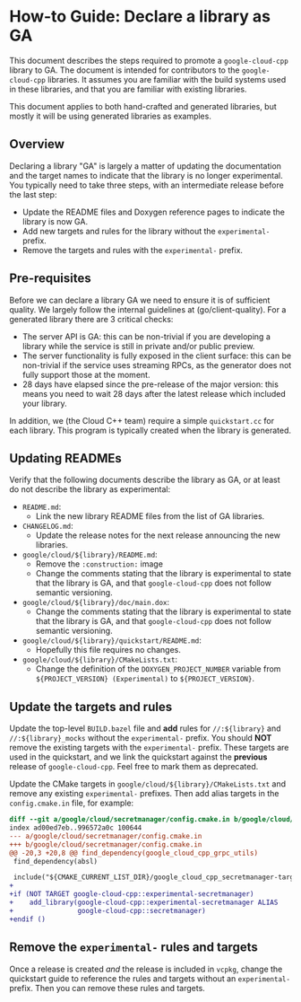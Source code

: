 # How-to Guide: Declare a library as GA

This document describes the steps required to promote a `google-cloud-cpp`
library to GA. The document is intended for contributors to the
`google-cloud-cpp` libraries. It assumes you are familiar with the build systems
used in these libraries, and that you are familiar with existing libraries.

This document applies to both hand-crafted and generated libraries, but mostly
it will be using generated libraries as examples.

## Overview

Declaring a library "GA" is largely a matter of updating the documentation and
the target names to indicate that the library is no longer experimental. You
typically need to take three steps, with an intermediate release before the
last step:

- Update the README files and Doxygen reference pages to indicate the library is
  now GA.
- Add new targets and rules for the library without the `experimental-` prefix.
- Remove the targets and rules with the `experimental-` prefix.

## Pre-requisites

Before we can declare a library GA we need to ensure it is of sufficient
quality. We largely follow the internal guidelines at (go/client-quality).
For a generated library there are 3 critical checks:

- The server API is GA: this can be non-trivial if you are developing a library
  while the service is still in private and/or public preview.
- The server functionality is fully exposed in the client surface: this can be
  non-trivial if the service uses streaming RPCs, as the generator does not
  fully support those at the moment.
- 28 days have elapsed since the pre-release of the major version: this means
  you need to wait 28 days after the latest release which included your library.

In addition, we (the Cloud C++ team) require a simple `quickstart.cc` for each
library.  This program is typically created when the library is generated.

## Updating READMEs

Verify that the following documents describe the library as GA, or at least do
not describe the library as experimental:

- `README.md`:
  - Link the new library README files from the list of GA libraries.
- `CHANGELOG.md`:
  - Update the release notes for the next release announcing the new libraries.
- `google/cloud/${library}/README.md`:
  - Remove the `:construction:` image
  - Change the comments stating that the library is experimental to state that
    the library is GA, and that `google-cloud-cpp` does not follow semantic
    versioning.
- `google/cloud/${library}/doc/main.dox`:
  - Change the comments stating that the library is experimental to state that
    the library is GA, and that `google-cloud-cpp` does not follow semantic
    versioning.
- `google/cloud/${library}/quickstart/README.md`:
  - Hopefully this file requires no changes.
- `google/cloud/${library}/CMakeLists.txt`:
  - Change the definition of the `DOXYGEN_PROJECT_NUMBER` variable from
    `${PROJECT_VERSION} (Experimental)` to `${PROJECT_VERSION}`.

## Update the targets and rules

Update the top-level `BUILD.bazel` file and **add** rules for `//:${library}`
and `//:${library}_mocks` without the `experimental-` prefix. You should
**NOT** remove the existing targets with the `experimental-` prefix. These
targets are used in the quickstart, and we link the quickstart against the
**previous** release of `google-cloud-cpp`.  Feel free to mark them as
deprecated.

Update the CMake targets in `google/cloud/${library}/CMakeLists.txt` and remove
any existing `experimental-` prefixes. Then add alias targets in the
`config.cmake.in` file, for example:

```patch
diff --git a/google/cloud/secretmanager/config.cmake.in b/google/cloud/secretmanager/config.cmake.in
index ad00ed7eb..996572a0c 100644
--- a/google/cloud/secretmanager/config.cmake.in
+++ b/google/cloud/secretmanager/config.cmake.in
@@ -20,3 +20,8 @@ find_dependency(google_cloud_cpp_grpc_utils)
 find_dependency(absl)

 include("${CMAKE_CURRENT_LIST_DIR}/google_cloud_cpp_secretmanager-targets.cmake")
+
+if (NOT TARGET google-cloud-cpp::experimental-secretmanager)
+    add_library(google-cloud-cpp::experimental-secretmanager ALIAS
+                google-cloud-cpp::secretmanager)
+endif ()
```

## Remove the `experimental-` rules and targets

Once a release is created *and* the release is included in `vcpkg`, change the
quickstart guide to reference the rules and targets without an `experimental-`
prefix. Then you can remove these rules and targets.
